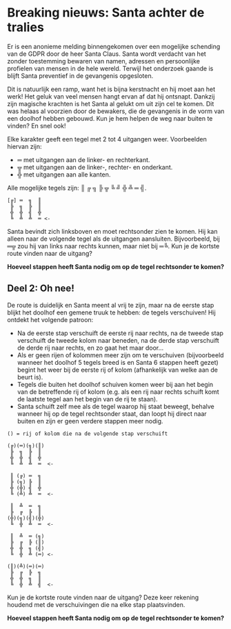 # Breaking nieuws: Santa achter de tralies

Er is een anonieme melding binnengekomen over een mogelijke schending van de GDPR door de heer Santa Claus. Santa wordt verdacht van het zonder toestemming bewaren van namen, adressen en persoonlijke profielen van mensen in de hele wereld. Terwijl het onderzoek gaande is blijft Santa preventief in de gevangenis opgesloten.

Dit is natuurlijk een ramp, want het is bijna kerstnacht en hij moet aan het werk! Het geluk van veel mensen hangt ervan af dat hij ontsnapt. Dankzij zijn magische krachten is het Santa al gelukt om uit zijn cel te komen. Dit was helaas al voorzien door de bewakers, die de gevangenis in de vorm van een doolhof hebben gebouwd. Kun je hem helpen de weg naar buiten te vinden? En snel ook!

Elke karakter geeft een tegel met 2 tot 4 uitgangen weer. Voorbeelden hiervan zijn:

-   ═ met uitgangen aan de linker- en rechterkant.
-   ╦ met uitgangen aan de linker-, rechter- en onderkant.
-   ╬ met uitgangen aan alle kanten.

Alle mogelijke tegels zijn: ║ ╔ ╗ ╠ ╦ ╚ ╝ ╬ ╩ ═ ╣.

```
[╔] ═  ╗  ║ 
 ╠  ╗  ╠  ║ 
 ╬  ╬  ╣  ╬ 
 ╚  ╩  ╩  ═ <-
```

Santa bevindt zich linksboven en moet rechtsonder zien te komen. Hij kan alleen naar de volgende tegel als de uitgangen aansluiten. Bijvoorbeeld, bij ═╦ zou hij van links naar rechts kunnen, maar niet bij ═╚. Kun je de kortste route vinden naar de uitgang?

**Hoeveel stappen heeft Santa nodig om op de tegel rechtsonder te komen?**

## Deel 2: Oh nee!

De route is duidelijk en Santa meent al vrij te zijn, maar na de eerste stap blijkt het doolhof een gemene truuk te hebben: de tegels verschuiven! Hij ontdekt het volgende patroon:

-   Na de eerste stap verschuift de eerste rij naar rechts, na de tweede stap verschuift de tweede kolom naar beneden, na de derde stap verschuift de derde rij naar rechts, en zo gaat het maar door...
-   Als er geen rijen of kolommen meer zijn om te verschuiven (bijvoorbeeld wanneer het doolhof 5 tegels breed is en Santa 6 stappen heeft gezet) begint het weer bij de eerste rij of kolom (afhankelijk van welke aan de beurt is).
-   Tegels die buiten het doolhof schuiven komen weer bij aan het begin van de betreffende rij of kolom (e.g. als een rij naar rechts schuift komt de laatste tegel aan het begin van de rij te staan).
-   Santa schuift zelf mee als de tegel waarop hij staat beweegt, behalve wanneer hij op de tegel rechtsonder staat, dan loopt hij direct naar buiten en zijn er geen verdere stappen meer nodig.

```
() = rij of kolom die na de volgende stap verschuift

(╔)(═)(╗)(║)
 ╠  ╗  ╠  ║ 
 ╬  ╬  ╣  ╬ 
 ╚  ╩  ╩  ═  <-

 ║ (╔) ═  ╗ 
 ╠ (╗) ╠  ║ 
 ╬ (╬) ╣  ╬ 
 ╚ (╩) ╩  ═  <-

 ║  ╩  ═  ╗ 
 ╠  ╔  ╠  ║ 
(╬)(╗)(╣)(╬)
 ╚  ╬  ╩  ═  <-

 ║  ╩  ═ (╗)
 ╠  ╔  ╠ (║)
 ╬  ╬  ╗ (╣)
 ╚  ╬  ╩ (═) <-

(║)(╩)(═)(═)
 ╠  ╔  ╠  ╗ 
 ╬  ╬  ╗  ║ 
 ╚  ╬  ╩  ╣  <-
```

Kun je de kortste route vinden naar de uitgang? Deze keer rekening houdend met de verschuivingen die na elke stap plaatsvinden.

**Hoeveel stappen heeft Santa nodig om op de tegel rechtsonder te komen?**